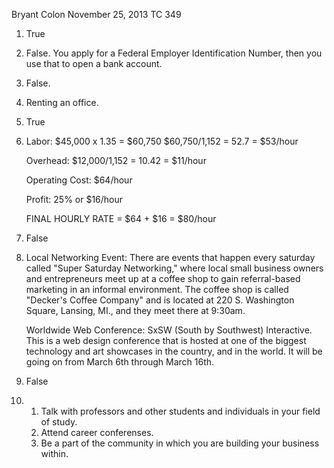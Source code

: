 Bryant Colon
November 25, 2013
TC 349

1. True

2. False. You apply for a Federal Employer Identification Number,
   then you use that to open a bank account.

3. False. 

4. Renting an office.

5. True

6. Labor:
	  $45,000 x 1.35 = $60,750
      $60,750/1,152 = 52.7 = $53/hour
	  
	Overhead:
	  $12,000/1,152 = 10.42 = $11/hour
	
    Operating Cost: 
	  $64/hour
	 
	Profit:
	  25% or $16/hour
	
	FINAL HOURLY RATE = $64 + $16 = $80/hour

7. False

8. Local Networking Event:
    There are events that happen every saturday called "Super Saturday Networking," where
	local small business owners and entrepreneurs meet up at a coffee shop to gain referral-based
	marketing in an informal environment. The coffee shop is called "Decker's Coffee Company" 
	and is located at 220 S. Washington Square, Lansing, MI., and they meet there at 9:30am.

   Worldwide Web Conference: 
   	SxSW (South by Southwest) Interactive. This is 
   	a web design conference that is hosted at one of the biggest technology 
  	and art showcases in the country, and in the world. It will be going on
   	from March 6th through March 16th.
   
9. False

10.  
     1. Talk with professors and other students and individuals in your
	    field of study.
     2. Attend career conferenses.
	 3. Be a part of the community in which you are building your business within.